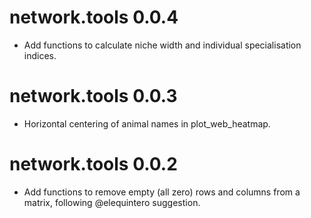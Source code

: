 # network.tools 0.0.4

* Add functions to calculate niche width and individual specialisation indices.

# network.tools 0.0.3

* Horizontal centering of animal names in plot_web_heatmap.

# network.tools 0.0.2

* Add functions to remove empty (all zero) rows and columns from a matrix, following @elequintero suggestion.
